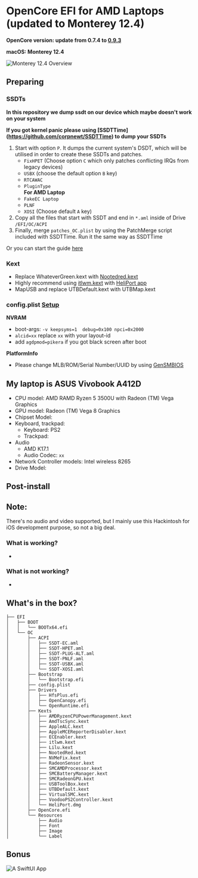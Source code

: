 # OpenCore EFI for AMD Laptops (updated to Monterey 12.4)

**OpenCore version: update from 0.7.4 to [0.9.3](https://github.com/acidanthera/OpenCorePkg/releases/)**

**macOS: Monterey 12.4**

![Monterey 12.4 Overview](images/monterey.png)

## Preparing

### SSDTs

**In this repository we dump ssdt on our device which maybe doesn't work on your system**

**If you got kernel panic please using [SSDTTime] (https://github.com/corpnewt/SSDTTime) to dump your SSDTs**

1. Start with option `P`. It dumps the current system's DSDT, which will be utilised in order to create these SSDTs and patches.
   - `FixHPET` (Choose option `C` which only patches conflicting IRQs from legacy devices)
   - `USBX` (choose the default option `B` key)
   - `RTCAWAC`
   - `PluginType`  
     **For AMD Laptop**
   - `FakeEC Laptop`
   - `PLNF`
   - `XOSI` (Choose default `A` key)
2. Copy all the files that start with SSDT and end in `*.aml` inside of Drive `/EFI/OC/ACPI`
3. Finally, merge `patches_OC.plist` by using the PatchMerge script included with SSDTTime. Run it the same way as SSDTTime

Or you can start the guide [here](https://nootinc.github.io/guide/gathering-files/acpi)

### Kext
- Replace WhateverGreen.kext with [Nootedred.kext](https://github.com/NootInc/NootedRed)
- Highly recommend using [itlwm.kext](https://github.com/OpenIntelWireless/itlwm/releases) with [HeliPort app](https://github.com/OpenIntelWireless/HeliPort/releases)
- MapUSB and replace UTBDefault.kext with UTBMap.kext

### config.plist [Setup](https://dortania.github.io/OpenCore-Install-Guide/AMD/zen.html#starting-point)

**NVRAM**  
- boot-args: `-v keepsyms=1  debug=0x100 npci=0x2000`  
- `alcid=xx` replace `xx` with your layout-id 
- add `agdpmod=pikera` if you got black screen after boot

**PlatformInfo**
- Please change MLB/ROM/Serial Number/UUID by using [GenSMBIOS](https://github.com/corpnewt/GenSMBIOS)

## My laptop is **ASUS Vivobook A412D**
- CPU model: AMD RAMD Ryzen 5 3500U with Radeon (TM) Vega Graphics
- GPU model: Radeon (TM) Vega 8 Graphics
- Chipset Model:
- Keyboard, trackpad:
  - Keyboard: PS2
  - Trackpad: 
- Audio
  - AMD K17.1
  - Audio Codec: `xx`
- Network Controller models: Intel wireless 8265
- Drive Model:
## Post-install

## **Note**:

There's no audio and video supported, but I mainly use this Hackintosh for iOS development purpose, so not a big deal.

### What is working?
- 
### What is not working?
- 

## What's in the box?
```
├── EFI
│   ├── BOOT
│   │   └── BOOTx64.efi
│   └── OC
│       ├── ACPI
│       │   ├── SSDT-EC.aml
│       │   ├── SSDT-HPET.aml
│       │   ├── SSDT-PLUG-ALT.aml
│       │   ├── SSDT-PNLF.aml
│       │   ├── SSDT-USBX.aml
│       │   └── SSDT-XOSI.aml
│       ├── Bootstrap
│       │   └── Bootstrap.efi
│       ├── config.plist
│       ├── Drivers
│       │   ├── HfsPlus.efi
│       │   ├── OpenCanopy.efi
│       │   └── OpenRuntime.efi
│       ├── Kexts
│       │   ├── AMDRyzenCPUPowerManagement.kext
│       │   ├── AmdTscSync.kext
│       │   ├── AppleALC.kext
│       │   ├── AppleMCEReporterDisabler.kext
│       │   ├── ECEnabler.kext
│       │   ├── itlwm.kext
│       │   ├── Lilu.kext
│       │   ├── NootedRed.kext
│       │   ├── NVMeFix.kext
│       │   ├── RadeonSensor.kext
│       │   ├── SMCAMDProcessor.kext
│       │   ├── SMCBatteryManager.kext
│       │   ├── SMCRadeonGPU.kext
│       │   ├── USBToolBox.kext
│       │   ├── UTBDefault.kext
│       │   ├── VirtualSMC.kext
│       │   ├── VoodooPS2Controller.kext
│       │   └── HeliPort.dmg
│       ├── OpenCore.efi
│       └── Resources
│           ├── Audio
│           ├── Font
│           ├── Image
│           └── Label

```

## Bonus

![A SwiftUI App](images/app.png)
